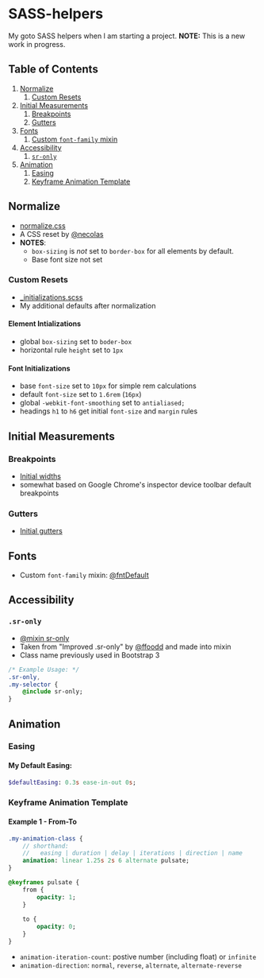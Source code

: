 # SASS-helpers
My goto SASS helpers when I am starting a project. 
**NOTE:** This is a new work in progress.


## Table of Contents
1. [Normalize](https://github.com/farhanjiwani/SASS-helpers#normalize)
    1. [Custom Resets](https://github.com/farhanjiwani/SASS-helpers#custom-resets)
1. [Initial Measurements](https://github.com/farhanjiwani/SASS-helpers#initial-measurements)
    1. [Breakpoints](https://github.com/farhanjiwani/SASS-helpers#breakpoints)
    1. [Gutters](https://github.com/farhanjiwani/SASS-helpers#gutters)
1. [Fonts](https://github.com/farhanjiwani/SASS-helpers#fonts)
    1. [Custom `font-family` mixin](https://github.com/farhanjiwani/SASS-helpers#custom-font-family-mixin)
1. [Accessibility](https://github.com/farhanjiwani/SASS-helpers#accessibility)
    1. [`sr-only`](https://github.com/farhanjiwani/SASS-helpers#sr-only)
1. [Animation](https://github.com/farhanjiwani/SASS-helpers#animation)
    1. [Easing](https://github.com/farhanjiwani/SASS-helpers#easing)
    1. [Keyframe Animation Template](https://github.com/farhanjiwani/SASS-helpers#keyframe-animation-template)

## Normalize
* [normalize.css](https://github.com/farhanjiwani/SASS-helpers/blob/master/normalize.css)
* A CSS reset by [@necolas](https://github.com/necolas/normalize.css/)
* **NOTES**: 
    * `box-sizing` is *not* set to `border-box` for all elements by default.
    * Base font size not set

### Custom Resets
* [_initializations.scss](https://github.com/farhanjiwani/SASS-helpers/blob/master/_initializations.scss)
* My additional defaults after normalization

#### Element Intializations
* global `box-sizing` set to `boder-box`
* horizontal rule `height` set to `1px`

#### Font Initializations
* base `font-size` set to `10px` for simple rem calculations
* default `font-size` set to `1.6rem` (`16px`)
* global `-webkit-font-smoothing` set to `antialiased;`
* headings `h1` to `h6` get initial `font-size` and `margin` rules


## Initial Measurements

### Breakpoints
* [Initial widths](https://github.com/farhanjiwani/SASS-helpers/blob/master/_variables.scss#L1-L11)
* somewhat based on Google Chrome's inspector device toolbar default breakpoints

### Gutters
* [Initial gutters](https://github.com/farhanjiwani/SASS-helpers/blob/master/_variables.scss#L14-L19)


## Fonts
* Custom `font-family` mixin: [@fntDefault](https://github.com/farhanjiwani/SASS-helpers/blob/master/_mixins.scss#L1-L19)


## Accessibility

### `.sr-only`
* [@mixin sr-only](https://github.com/farhanjiwani/SASS-helpers/blob/master/_accessibility.scss#L1-L18)
* Taken from "Improved .sr-only" by [@ffoodd](https://gist.github.com/ffoodd/000b59f431e3e64e4ce1a24d5bb36034) and made into mixin
* Class name previously used in Bootstrap 3

```sass
/* Example Usage: */
.sr-only,
.my-selector {
    @include sr-only;
}
```


## Animation

### Easing

#### My Default Easing: 
```sass
$defaultEasing: 0.3s ease-in-out 0s;
```

### Keyframe Animation Template

#### Example 1 - From-To
```sass
.my-animation-class {
    // shorthand:
    //   easing | duration | delay | iterations | direction | name
    animation: linear 1.25s 2s 6 alternate pulsate;
}

@keyframes pulsate { 
    from { 
        opacity: 1;
    } 
    
    to { 
        opacity: 0;
    }  
}
```

* `animation-iteration-count`: postive number (including float) or `infinite`
* `animation-direction`: `normal`, `reverse`, `alternate`, `alternate-reverse`